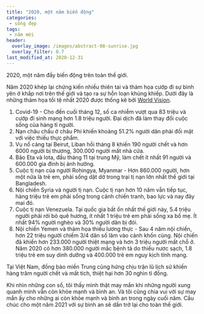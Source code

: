 ```yaml
---
title: "2020, một năm biến động"
categories:
 - sống đẹp
tags:
 - năm mới
header:
  overlay_image: /images/abstract-08-sunrise.jpg
  overlay_filter: 0.7
last_modified_at: 2020-12-31
---
```


2020, một năm đầy biến động trên toàn thế giới.

Năm 2020 khép lại chứng kiến nhiều thiên tai và thảm họa cướp đi sự bình yên ở khắp nơi trên thế giới và tạo ra sự hỗn loạn khủng khiếp. Dưới đây là những thảm họa tồi tệ nhất 2020 được thống kê bởi [World Vision](https://www.worldvision.org/disaster-relief-news-stories/worst-disasters-2020).

1. Covid-19 - Cho đến cuối tháng 12, số ca nhiễm vượt qua 83 triệu và cướp đi sinh mạng hơn 1.8 triệu người. Đại dịch đã làm thay đổi cuộc sống của hàng tỉ người.
2. Nạn châu chấu ở châu Phi khiến khoảng 51.2% người dân phải đối mặt với việc thiếu thực phẩm.
3. Vụ nổ cảng tại Beirut, Liban hồi tháng 8 khiến 190 người chết và hơn 6000 người bị thương, 300.000 người mất nhà cửa.
4. Bão Eta và Iota, đầu tháng 11 tại trung Mỹ, làm chết ít nhất 91 người và 600.000 gia đình bị ảnh hưởng.
5. Cuộc tị nạn của người Rohingya, Myanmar - Hơn 860.000 người, hơn một nửa là trẻ em, phải sống dật dờ trong trại tị nạn lớn nhất thế giới tại Bangladesh.
6. Nội chiến Syria và người tị nạn. Cuộc tị nạn hơn 10 năm vẫn tiếp tục, hàng triệu trẻ em phải sống trong cảnh chiến tranh, bao lực và nay đây mai đó.
7. Cuộc tị nạn Venezuela. Tại quốc gia bất ổn nhất thế giới này, 5.4 triệu người phải rời bỏ quê hương, ít nhất 1 triệu trẻ em phải sống xa bố mẹ. Ít nhất 94% người nghèo và 30% người dân bị đói.
8. Nội chiến Yemen và thảm họa thiếu lương thực - Sau 4 năm nội chiến, hơn 22 triệu người chiếm 3/4 dân số lâm vào cảnh khốn cùng. Nội chiến đã khiến hơn 233.000 người thiệt mạng và hơn 3 triệu người mất chỗ ở. Năm 2020 có hơn 380.000 người mắc bệnh tả do thiếu nươc sạch, 1.8 triệu trẻ em suy dinh dưỡng và 400.000 trẻ em nguy kịch tính mạng.

Tại Việt Nam, đồng bào miền Trung cũng hứng chịu trận lũ lịch sử khiến hàng trăm người chết và mất tích, thiệt hại hơn 30 nghìn tỉ đồng. 

Khi nhìn những con số, tôi thấy mình thật may mắn khi những người xung quanh mình vẫn còn khỏe mạnh và bình an. Và tôi cũng chia vui với sự may mắn ấy cho những ai còn khỏe mạnh và bình an trong ngày cuối năm. Cầu chúc cho một năm 2021 với sự bình an sẽ dần trở lại cho toàn thế giới.